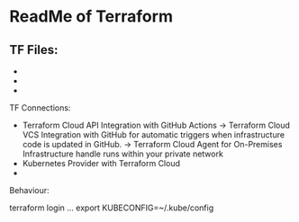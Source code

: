 
# ReadMe of Terraform



TF Files:
- 
- 
- 
- 

TF Connections:
- Terraform Cloud API Integration with GitHub Actions
-> Terraform Cloud VCS Integration with GitHub
    for automatic triggers when infrastructure code is updated in GitHub.
-> Terraform Cloud Agent for On-Premises Infrastructure
    handle runs within your private network
-  Kubernetes Provider with Terraform Cloud
- 

Behaviour:




terraform login
    ...
export KUBECONFIG=~/.kube/config




















#